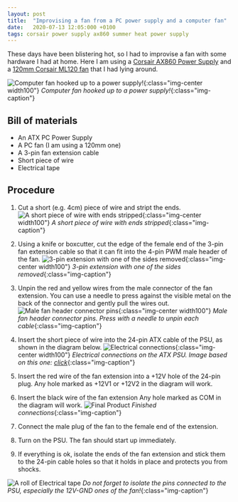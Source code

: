 ```yaml
---
layout: post
title:  "Improvising a fan from a PC power supply and a computer fan"
date:   2020-07-13 12:05:000 +0100
tags: corsair power supply ax860 summer heat power supply
---
```


These days have been blistering hot, so I had to improvise a fan with some hardware I had at home. Here I am using a [Corsair AX860 Power Supply](http://rover.ebay.com/rover/1/711-53200-19255-0/1?ff3=4&pub=5575597576&toolid=10001&campid=5338700334&customid=&mpre=https%3A%2F%2Fwww.ebay.com%2Fsch%2Fi.html%3F_from%3DR40%26_trksid%3Dp2334524.m570.l1313.TR5.TRC1.A0.H0.XCorsair%2BAX860.TRS0%26_nkw%3DCorsair%2BAX860%26_sacat%3D42017%26LH_TitleDesc%3D0%26_odkw%3Dcorsair%2Bml120) and a [120mm Corsair ML120 fan](http://rover.ebay.com/rover/1/711-53200-19255-0/1?ff3=4&pub=5575597576&toolid=10001&campid=5338700334&customid=&mpre=https%3A%2F%2Fwww.ebay.com%2Fsch%2Fi.html%3F_from%3DR40%26_trksid%3Dp2499334.m570.l1313.TR11.TRC1.A0.H0.Xcorsair%2Bml120.TRS0%26_nkw%3Dcorsair%2Bml120%26_sacat%3D42017) that I had lying around.

![Computer fan hooked up to a power supply!](/assets/images/post-images/2020-07-13-improvising-fan-connection-power-supply/final_product.jpg){:class="img-center width100"}
*Computer fan hooked up to a power supply!*{:class="img-caption"}

## Bill of materials

 -	An ATX PC Power Supply
 -	A PC fan (I am using a 120mm one)
 -	A 3-pin fan extension cable
 -	Short piece of wire
 -	Electrical tape
	
## Procedure

1. Cut a short (e.g. 4cm) piece of wire and stript the ends. 
	![A short piece of wire with ends stripped](/assets/images/post-images/2020-07-13-improvising-fan-connection-power-supply/short_stripped_cable.jpg){:class="img-center width100"}
*A short piece of wire with ends stripped*{:class="img-caption"}

2. Using a knife or boxcutter, cut the edge of the female end of the 3-pin fan extension cable so that it can fit into the 4-pin PWM male header of the fan.
	![3-pin extension with one of the sides removed](/assets/images/post-images/2020-07-13-improvising-fan-connection-power-supply/cut_female_header.jpg){:class="img-center width100"}
*3-pin extension with one of the sides removed*{:class="img-caption"}

3. Unpin the red and yellow wires from the male connector of the fan extension. You can use a needle to press against the visible metal on the back of the connector and gently pull the wires out.
	![Male fan header connector pins](/assets/images/post-images/2020-07-13-improvising-fan-connection-power-supply/fan_male_header_pins.jpg){:class="img-center width100"}
*Male fan header connector pins. Press with a needle to unpin each cable*{:class="img-caption"}

4. Insert the short piece of wire into the 24-pin ATX cable of the PSU, as shown in the diagram below.
	![Electrical connections](/assets/images/post-images/2020-07-13-improvising-fan-connection-power-supply/ATX_PS_signals.png){:class="img-center width100"}
*Electrical connections on the ATX PSU. Image based on this one: [click](https://en.wikipedia.org/wiki/ATX#/media/File:ATX_PS_signals.svg)*{:class="img-caption"}

5. Insert the red wire of the fan extension into a +12V hole of the 24-pin plug. Any hole marked as +12V1 or +12V2 in the diagram will work.

6. Insert the black wire of the fan extension  Any hole marked as COM in the diagram will work.
	![Final Product](/assets/images/post-images/2020-07-13-improvising-fan-connection-power-supply/final_connections.jpg)
*Finished connections*{:class="img-caption"}

7. Connect the male plug of the fan to the female end of the extension.

8. Turn on the PSU. The fan should start up immediately.

9. If everything is ok, isolate the ends of the fan extension and stick them to the 24-pin cable holes so that it holds in place and protects you from shocks.

![A roll of Electrical tape](/assets/images/post-images/2020-07-13-improvising-fan-connection-power-supply/electrical_tape.jpg)
*Do not forget to isolate the pins connected to the PSU, especially the 12V-GND ones of the fan!*{:class="img-caption"}
